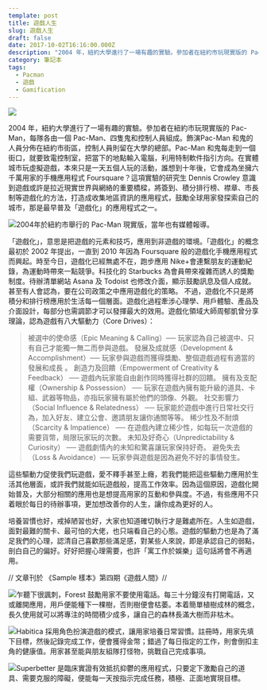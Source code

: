 ```yaml
---
template: post
title: 遊戲人生
slug: 遊戲人生
draft: false
date: 2017-10-02T16:16:00.000Z
description: "2004 年，紐約大學進行了一場有趣的實驗。參加者在紐約市玩現實版的 Pac-Man，每隊各由一個 Pac-Man、四隻鬼和控制人員組成。"
category: 筆記本
tags:
  - Pacman
  - 遊戲
  - Gamification
---
```


![](/media/1_JQwmdyVozrZP1-p9OUyLFQ.jpeg)

2004 年，紐約大學進行了一場有趣的實驗。參加者在紐約市玩現實版的 Pac-Man，每隊各由一個 Pac-Man、四隻鬼和控制人員組成。飾演Pac-Man 和鬼的人員分佈在紐約市街區，控制人員則留在大學的總部。Pac-Man 和鬼每走到一個街口，就要致電控制室，把當下的地點輸入電腦，利用特制軟件指引方向。在實體城市玩虛擬遊戲，本來只是一天五個人玩的活動，誰想到十年後，它會成為坐擁六千萬用家的手機應用程式 Foursquare？這項實驗的研究生 Dennis Crowley 意識到遊戲或許是拉近現實世界與網絡的重要橋樑，將簽到、積分排行榜、襟章、市長制等遊戲化的方法，打造成收集地區資訊的應用程式，鼓勵全球用家發探索自己的城市，那是最早普及「遊戲化」的應用程式之一。

![2004年於紐約市舉行的 Pac-Man 現實版，當年也有媒體報導。](/media/1_qvHJefY4Yk9BIYEsKyWtxg.png)

「遊戲化」，意思是把遊戲的元素和技巧，應用到非遊戲的環境。「遊戲化」的概念最初於 2002 年提出，一直到 2010 年因為 Foursquare 般的遊戲化手機應用程式而興起。時至今日，遊戲化已經無處不在，跑步應用 Nike+會連繫朋友的運動紀錄，為運動時帶來一點競爭。科技化的 Starbucks 為會員帶來複雜而誘人的獎勵制度。待辦清單網站 Asana 及 Todoist 也修改介面，顯示鼓勵訊息及個人成就。甚至有人會認為，要在公司政策之中應用遊戲化的策略。
不過，遊戲化不只是將積分和排行榜應用於生活每一個層面。遊戲化過程牽涉心理學、用戶體驗、產品及介面設計，每部分也需調節才可以發揮最大的效用。遊戲化領域大師周郁凱曾分享理論，認為遊戲有八大驅動力（Core Drives）：

> 被選中的使命感（Epic Meaning & Calling）── 玩家認為自己被選中、只有自己才能獨一無二而參與遊戲。
> 發展及成就感（Development & Accomplishment）── 玩家參與遊戲而獲得獎勵、整個遊戲過程有適當的發展和成長 。
> 創造力及回饋（Empowerment of Creativity & Feedback） ── 遊戲內玩家能自由創作同時獲得社群的回饋。
> 擁有及支配權（Ownership & Possession） ── 玩家在遊戲內擁有能升級的道具、卡組、武器等物品，亦指玩家擁有屬於他們的頭像、外觀。
> 社交影響力（Social Influence & Relatedness） ── 玩家能於遊戲中進行日常社交行為，加入好友、建立公會、邀請朋友讓你通關等等。
> 稀少性及不耐煩（Scarcity & Impatience） ── 在遊戲內建立稀少性，如每玩一次遊戲的需要貨幣，局限玩家玩的次數。
> 未知及好奇心（Unpredictability & Curiosity） ── 遊戲劇情內的未知和驚喜讓玩家保持好奇。
> 避免失去（Loss & Avoidance）── 玩家參與遊戲是因為避免不好的事情發生。

這些驅動力促使我們玩遊戲，愛不釋手甚至上癮，若我們能把這些驅動力應用於生活其他層面，或許我們就能如玩遊戲般，提高工作效率。因為這個原因，遊戲化開始普及，大部分相關的應用也是想提高用家的互動和參與度。不過，有些應用不只着眼於每日的待辦事項，更加想改善你的人生，讓你成為更好的人。

培養習慣也好，戒掉陋習也好，大家也知道確切執行才是難處所在。人生如遊戲，面對最難的關卡、最可怕的大佬，也只端看自己的心態。遊戲的驅動力也是為了滿足我們的心理，認清自己喜歡那些滿足感，對某些人來說，即是承認自己的弱點，剖白自己的偏好。好好把握心理需要，也許「寓工作於娛樂」這句話將會不再適用。

// 文章刊於 《Sample 樣本》第四期《遊戲人間》//

![乍聽下很諷刺，Forest 鼓勵用家不要使用電話。每三十分鐘沒有打開電話，又或離開應用，用戶便能種下一棵樹，否則樹便會枯萎。本着簡單植樹成林的概念，長久使用就可以將專注的時間積少成多，讓自己的森林長滿大樹而非枯木。](/media/1_9_iwXWhL1tgJvpCeqRqwLQ.jpeg)

![Habitica 採用角色扮演遊戲的模式，讓用家培養日常習慣。註冊時，用家先填下目標，然後記錄完成工作，便會獲得金幣；錯過了每日指定的工作，則會倒扣主角的健康值。用家甚至能與朋友組隊打怪物，挑戰自己完成事項。](/media/1_MIzD3_vJvvlxOO2OnmND1A.png)

![Superbetter 是臨床實證有效抵抗抑鬱的應用程式，只要定下激勵自己的道具、需要克服的障礙，便能每一天按指示完成任務，積極、正面地實現目標。](/media/1_tWuzx17qMmGKVzHZrezYSg.jpeg)